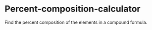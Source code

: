 # Percent-composition-calculator
Find the percent composition of the elements in a compound formula.
